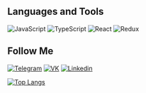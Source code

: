 ## Languages and Tools 
![JavaScript](https://img.shields.io/badge/-JavaScript-476481?style=for-the-badge&logo=javascript)
![TypeScript](https://img.shields.io/badge/-TypeScript-476481?style=for-the-badge&logo=typescript)
![React](https://img.shields.io/badge/-React-476481?style=for-the-badge&logo=react)
![Redux](https://img.shields.io/badge/-Redux-476481?style=for-the-badge&logo=redux)

## Follow Me
[![Telegram](https://img.shields.io/badge/-Telegram-476481?style=for-the-badge&logo=telegram)](https://t.me/ruslanpershin)
[![VK](https://img.shields.io/badge/-VK-476481?style=for-the-badge&logo=vk)](https://vk.com/rus_pershin)
[![Linkedin](https://img.shields.io/badge/-Linkedin-476481?style=for-the-badge&logo=linkedin)](https://www.linkedin.com/in/%D1%80%D1%83%D1%81%D0%BB%D0%B0%D0%BD-%D0%BF%D0%B5%D1%80%D1%88%D0%B8%D0%BD-47a97a213/)

[![Top Langs](https://github-readme-stats.vercel.app/api/top-langs/?username=RuslanPer&theme=tokyonight)](https://github.com/anuraghazra/github-readme-stats)
